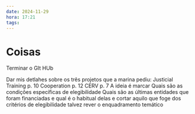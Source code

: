 ```yaml
---
date: 2024-11-29
hora: 17:21
tags:
---
```






# Coisas 

Terminar o GIt HUb

Dar mis detlahes sobre os três projetos que a marina pediu:
	Justicial Training p. 10
	Cooperation p. 12
	CERV p. 7
A ideia é marcar Quais são as condições específicas de elegibilidade
Quais são as últimas entidades que foram financiadas e qual é o habitual delas
e cortar aquilo que foge dos critérios de elegibilidade 
talvez rever o enquadramento temático